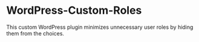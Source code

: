 # WordPress-Custom-Roles
This custom WordPress plugin minimizes unnecessary user roles by hiding them from the choices.
